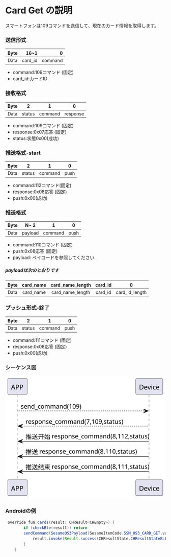 # Card Get の説明
スマートフォンは109コマンドを送信して、現在のカード情報を取得します。

### 送信形式


|  Byte  |     16~1 |       0 |
|:------:|---------:|--------:|
| Data   | card_id	 | command |

- command:109コマンド (固定)
- card_id:カードID



### 接收格式

| Byte  |    2 |   1   |     0      |
|:---:|:----:|:----:|:-----:|
| Data |  status  | command |response   |
- command:109コマンド (固定)
- response:0x07応答 (固定)
- status:状態0x00(成功)  
### 推送格式-start
| Byte  |       2 |   1   |  0   |
|:---:|:-------:|:-----:|:----:|
| Data |  status | command | push |
- command:112コマンド(固定)
- response:0x08応答 (固定)
- push:0x00(成功)
### 推送格式
| Byte  | N~   2 |   1   |  0   |
|:---:|:------:|:-----:|:----:|
| Data | payload | command | push |
- command:110コマンド (固定)
- push:0x08応答 (固定)
- payload: ペイロードを参照してください.

##### **payloadは次のとおりです**

|  Byte  |     card_name| card_name_length| card_id|     0 |
|:------:|:---------:|:--------:|:--------:|:--------:|
| Data   | card_name     | card_name_length |card_id|card_id_length|
### プッシュ形式-終了
| Byte  |       2 |   1   |     0      |
|:---:|:-------:|:-----:|:----:|
| Data |  status | command |push   |
- command:111コマンド (固定)
- response:0x08応答 (固定)
- push:0x00(成功)

### シーケンス図

![icon](card_get.svg)





### Androidの例


``` java
 override fun cards(result: CHResult<CHEmpty>) {
        if (checkBle(result)) return
        sendCommand(SesameOS3Payload(SesameItemCode.SSM_OS3_CARD_GET.value, byteArrayOf())) { res ->
            result.invoke(Result.success(CHResultState.CHResultStateBLE(CHEmpty())))
        }
    }
```
